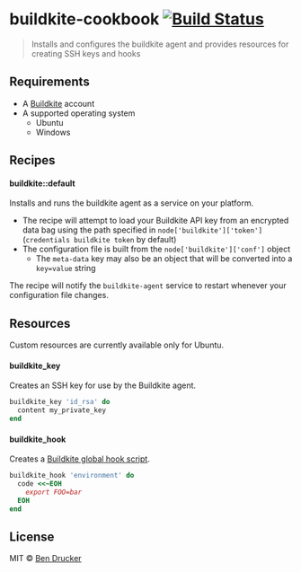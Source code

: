 # buildkite-cookbook [![Build Status](https://travis-ci.org/bendrucker/buildkite-cookbook.svg?branch=master)](https://travis-ci.org/bendrucker/buildkite-cookbook)

> Installs and configures the buildkite agent and provides resources for creating SSH keys and hooks

## Requirements

* A [Buildkite](https://buildkite.com/) account
* A supported operating system
  - Ubuntu
  - Windows

## Recipes

#### buildkite::default

Installs and runs the buildkite agent as a service on your platform. 

* The recipe will attempt to load your Buildkite API key from an encrypted data bag using the path specified in `node['buildkite']['token']` (`credentials buildkite token` by default)
* The configuration file is built from the `node['buildkite']['conf']` object
  - The `meta-data` key may also be an object that will be converted into a `key=value` string

The recipe will notify the `buildkite-agent` service to restart whenever your configuration file changes.

## Resources

Custom resources are currently available only for Ubuntu.

#### buildkite_key

Creates an SSH key for use by the Buildkite agent.

```ruby
buildkite_key 'id_rsa' do
  content my_private_key
end
```

#### buildkite_hook

Creates a [Buildkite global hook script](https://buildkite.com/docs/agent/hooks).

```ruby
buildkite_hook 'environment' do
  code <<~EOH
    export FOO=bar
  EOH
end
```

## License

MIT © [Ben Drucker](http://bendrucker.me)
